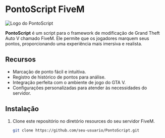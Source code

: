 # PontoScript FiveM

![Logo do PontoScript](url_da_imagem_logo.png)

**PontoScript** é um script para o framework de modificação de Grand Theft Auto V chamado FiveM. Ele permite que os jogadores marquem seus pontos, proporcionando uma experiência mais imersiva e realista.

## Recursos

- Marcação de ponto fácil e intuitiva.
- Registro de histórico de pontos para análise.
- Integração perfeita com o ambiente de jogo do GTA V.
- Configurações personalizadas para atender às necessidades do servidor.

## Instalação

1. Clone este repositório no diretório resources do seu servidor FiveM.
   ```bash
   git clone https://github.com/seu-usuario/PontoScript.git
